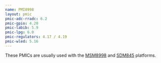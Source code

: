 ```yaml
---
name: PMI8998
layout: pmic
pmic-adc-rradc: 6.2
pmic-gpio: 4.20
pmic-labib: 5.9
pmic-lpg: 6.0
pmic-regulators: 4.17 / 4.19
pmic-wled: 5.16
---
```

These PMICs are usually used with the [MSM8998](../soc/msm8998) and [SDM845](../soc/sdm845) platforms.
